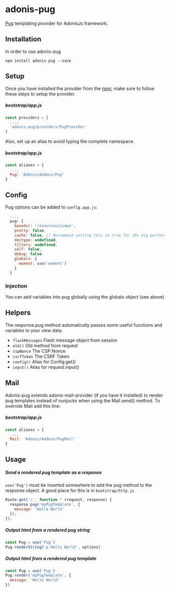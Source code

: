 # adonis-pug

[Pug](https://github.com/pugjs/pug) templating provider for AdonisJs framework.

## Installation

In order to use adonis-pug

```
npm install adonis-pug --save
```

## Setup

Once you have installed the provider from the [npm](https://npmjs.org/packages/adonis-pug), make sure to follow these steps to setup the provider.

##### bootstrap/app.js

```javascript
const providers = [
  ...,
  'adonis-pug/providers/PugProvider'
]
```

Also, set up an alias to avoid typing the complete namespace.

##### bootstrap/app.js
```javascript
const aliases = {
  ...,
  Pug: 'Adonis/Addons/Pug'
}
```

## Config

Pug options can be added to `config.app.js`:

```javascript
  ...,
  pug: {
    basedir: 'resources/views',
    pretty: false,
    cache: false, // Recommend setting this to true for 10x big performance boost
    doctype: undefined,
    filters: undefined,
    self: false,
    debug: false
    globals: {
      moment: use('moment')
    }
  }
```

### Injection

You can add variables into pug globally using the globals object (see above)

## Helpers

The response.pug method automatically passes some useful functions and variables to your view data.

- `flashMessages` Flash message object from session
- `old()` Old method from request
- `cspNonce` The CSP Nonce
- `csrfToken` The CSRF Token
- `config()` Alias for Config.get()
- `input()` Alias for request.input()

## Mail

Adonis-pug extends adonis-mail-provider (if you have it installed) to render pug templates instead of nunjucks when using the Mail.send() method. To override Mail add this line:

##### bootstrap/app.js
```javascript
const aliases = {
  ...,
  Mail: 'Adonis/Addons/PugMail'
}
``` 

## Usage

##### Send a rendered pug template as a response
`use('Pug')` must be inserted somewhere to add the pug method to the response object. A good place for this is in `bootstrap/http.js`

```javascript
Route.get('/', function * (request, response) {
  response.pug('myPugTemplate', {
    message: 'Hello World'
  });
});
```

##### Output html from a rendered pug string
```javascript
const Pug = use('Pug')
Pug.renderString('p Hello World', options)
```

##### Output html from a rendered pug template
```javascript
const Pug = use('Pug')
Pug.render('myPugTemplate', {
  message: 'Hello World'
})
```
